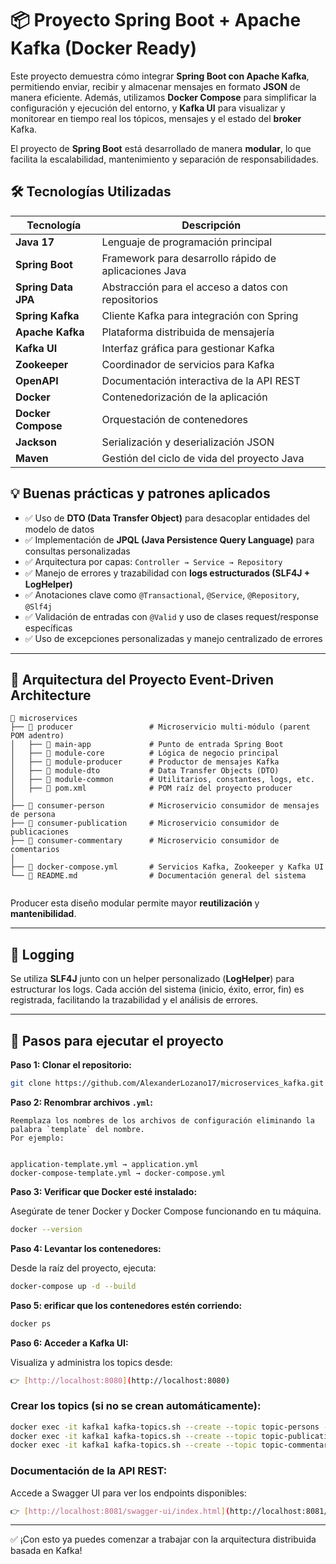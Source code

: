 # 📦 Proyecto Spring Boot + Apache Kafka (Docker Ready)

Este proyecto demuestra cómo integrar **Spring Boot con Apache Kafka**, permitiendo enviar, recibir y almacenar mensajes en formato **JSON** de manera eficiente. Además, utilizamos **Docker Compose** para simplificar la configuración y ejecución del entorno, y **Kafka UI** para visualizar y monitorear en tiempo real los tópicos, mensajes y el estado del **broker** Kafka.

El proyecto de **Spring Boot** está desarrollado de manera **modular**, lo que facilita la escalabilidad, mantenimiento y separación de responsabilidades.


## 🛠️ Tecnologías Utilizadas

| Tecnología          | Descripción                                               |
|---------------------|-----------------------------------------------------------|
| **Java 17**         | Lenguaje de programación principal                        |
| **Spring Boot**     | Framework para desarrollo rápido de aplicaciones Java     |
| **Spring Data JPA** | Abstracción para el acceso a datos con repositorios       |
| **Spring Kafka**    | Cliente Kafka para integración con Spring                 |
| **Apache Kafka**    | Plataforma distribuida de mensajería                      |
| **Kafka UI**        | Interfaz gráfica para gestionar Kafka                     |
| **Zookeeper**       | Coordinador de servicios para Kafka                       |
| **OpenAPI** 		  | Documentación interactiva de la API REST 				  |
| **Docker**          | Contenedorización de la aplicación                        |
| **Docker Compose**  | Orquestación de contenedores                              |
| **Jackson**         | Serialización y deserialización JSON                      |
| **Maven**           | Gestión del ciclo de vida del proyecto Java               |


## 💡 Buenas prácticas y patrones aplicados

- ✅ Uso de **DTO (Data Transfer Object)** para desacoplar entidades del modelo de datos
- ✅ Implementación de **JPQL (Java Persistence Query Language)** para consultas personalizadas
- ✅ Arquitectura por capas: `Controller → Service → Repository`
- ✅ Manejo de errores y trazabilidad con **logs estructurados (SLF4J + LogHelper)**
- ✅ Anotaciones clave como `@Transactional`, `@Service`, `@Repository`, `@Slf4j`
- ✅ Validación de entradas con `@Valid` y uso de clases request/response específicas
- ✅ Uso de excepciones personalizadas y manejo centralizado de errores

---

## **📌 Arquitectura del Proyecto Event-Driven Architecture**

```
📁 microservices
├── 📁 producer                 # Microservicio multi-módulo (parent POM adentro)
│   ├── 📁 main-app             # Punto de entrada Spring Boot
│   ├── 📁 module-core          # Lógica de negocio principal
│   ├── 📁 module-producer      # Productor de mensajes Kafka
│   ├── 📁 module-dto           # Data Transfer Objects (DTO)
│   ├── 📁 module-common        # Utilitarios, constantes, logs, etc.
│   ├── 📄 pom.xml              # POM raíz del proyecto producer
│
├── 📁 consumer-person          # Microservicio consumidor de mensajes de persona
├── 📁 consumer-publication     # Microservicio consumidor de publicaciones
├── 📁 consumer-commentary      # Microservicio consumidor de comentarios
│
├── 📄 docker-compose.yml       # Servicios Kafka, Zookeeper y Kafka UI
└── 📄 README.md                # Documentación general del sistema


```
Producer esta diseño modular permite mayor **reutilización** y **mantenibilidad**.

---

## **📝 Logging**
Se utiliza **SLF4J** junto con un helper personalizado (**LogHelper**) para estructurar los logs.
Cada acción del sistema (inicio, éxito, error, fin) es registrada, facilitando la trazabilidad y el análisis de errores.

---


## 🚀 Pasos para ejecutar el proyecto

 **Paso 1: Clonar el repositorio:**

   ```bash
   git clone https://github.com/AlexanderLozano17/microservices_kafka.git
   ```

 **Paso 2: Renombrar archivos `.yml`:**  
 
	Reemplaza los nombres de los archivos de configuración eliminando la palabra `template` del nombre.  
	Por ejemplo:
	
	
	application-template.yml → application.yml
	docker-compose-template.yml → docker-compose.yml
	

 **Paso 3: Verificar que Docker esté instalado:**  

   Asegúrate de tener Docker y Docker Compose funcionando en tu máquina.
   
   ```bash
   docker --version
   ```

 **Paso 4: Levantar los contenedores:**  

   Desde la raíz del proyecto, ejecuta:
   
   ```bash
   docker-compose up -d --build
   ```

 **Paso 5: erificar que los contenedores estén corriendo:**

   ```bash
   docker ps
   ```

 **Paso 6: Acceder a Kafka UI:**  

   Visualiza y administra los topics desde:  
   
   ```bash
   👉 [http://localhost:8080](http://localhost:8080)
   ```
   
### **Crear los topics (si no se crean automáticamente):**

   ```bash
   docker exec -it kafka1 kafka-topics.sh --create --topic topic-persons --bootstrap-server kafka1:9092 --partition 3 --replication-factor 1
   docker exec -it kafka1 kafka-topics.sh --create --topic topic-publications --bootstrap-server kafka1:9092 --partition 3 --replication-factor 1
   docker exec -it kafka1 kafka-topics.sh --create --topic topic-commentaries --bootstrap-server kafka1:9092 --partition 3 --replication-factor 1
   ```

### **Documentación de la API REST:**  
   Accede a Swagger UI para ver los endpoints disponibles:  
   
   ```bash
   👉 [http://localhost:8081/swagger-ui/index.html](http://localhost:8081/swagger-ui/index.html)
   ```
  

---

✅ ¡Con esto ya puedes comenzar a trabajar con la arquitectura distribuida basada en Kafka!
